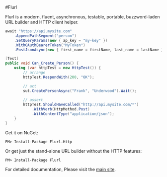 #Flurl

Flurl is a modern, fluent, asynchronous, testable, portable, buzzword-laden URL builder and HTTP client helper.

````c#
await "https://api.mysite.com"
    .AppendPathSegment("person")
    .SetQueryParams(new { ap_key = "my-key" })
    .WithOAuthBearerToken("MyToken")
    .PostJsonAsync(new { first_name = firstName, last_name = lastName });

[Test]
public void Can_Create_Person() {
    using (var httpTest = new HttpTest()) {
        // arrange
        httpTest.RespondWith(200, "OK");

        // act
        sut.CreatePersonAsync("Frank", "Underwood").Wait();
        
        // assert
        httpTest.ShouldHaveCalled("http://api.mysite.com/*")
            .WithVerb(HttpMethod.Post)
            .WithContentType("application/json");
    }
}
````

Get it on NuGet:

`PM> Install-Package Flurl.Http`

Or get just the stand-alone URL builder without the HTTP features:

`PM> Install-Package Flurl`

For detailed documentation, Please visit the [main site](http://tmenier.github.io/Flurl/).
